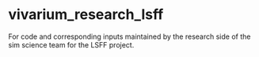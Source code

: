 # vivarium_research_lsff
For code and corresponding inputs maintained by the research side of the sim science team for the LSFF project.
